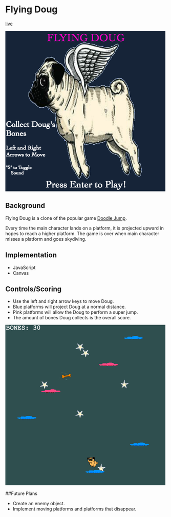 # Flying Doug

[live](https://harrisonbui.github.io/FlyingDoug/)

![splash](assets/splash.png)

## Background
Flying Doug is a clone of the popular game [Doodle Jump](http://doodlejump.org/).

Every time the main character lands on a platform, it is projected upward in hopes to reach a higher platform. The game is over when main character misses a platform and goes skydiving.   

## Implementation
- JavaScript
- Canvas

## Controls/Scoring
- Use the left and right arrow keys to move Doug.
- Blue platforms will project Doug at a normal distance.
- Pink platforms will allow the Doug to perform a super jump.
- The amount of bones Doug collects is the overall score.  

![wireframe](docs/gameplay.png)

##Future Plans
- Create an enemy object.
- Implement moving platforms and platforms that disappear.
